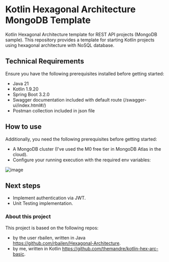 # Kotlin Hexagonal Architecture MongoDB Template
Kotlin Hexagonal Architecture template for REST API projects (MongoDB sample).
This repository provides a template for starting Kotlin projects using hexagonal architecture with NoSQL database.

## Technical Requirements
Ensure you have the following prerequisites installed before getting started:

- Java 21
- Kotlin 1.9.20
- Spring Boot 3.2.0
- Swagger documentation included with default route (/swagger-ui/index.html#/)
- Postman collection included in json file

## How to use
Additionally, you need the following prerequisites before getting started:

- A MongoDB cluster (I've used the M0 free tier in MongoDB Atlas in the cloud).
- Configure your running execution with the required env variables:

![image](https://github.com/themandre/kotlin-hex-arc-mongodb/assets/58493792/fc7c45af-509f-4b14-b16b-5133b2b0a43f)

## Next steps
- Implement authentication via JWT.
- Unit Testing implementation.

### About this project
This project is based on the following repos:
- by the user rbailen, written in Java https://github.com/rbailen/Hexagonal-Architecture.
- by me, written in Kotlin https://github.com/themandre/kotlin-hex-arc-basic.
